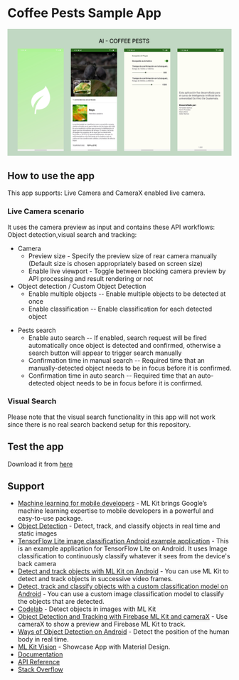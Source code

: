 # Coffee Pests Sample App

![CoffeePests](https://raw.githubusercontent.com/ArmandoS98/AIProyectCoffeePests/develop/Screenshots/banner.png)

## How to use the app
This app supports: Live Camera and CameraX enabled live camera.

### Live Camera scenario
It uses the camera preview as input and contains these API workflows: Object detection,visual search and tracking:
* Camera
    * Preview size - Specify the preview size of rear camera manually (Default size is chosen appropriately based on screen size)
    * Enable live viewport - Toggle between blocking camera preview by API processing and result rendering or not
* Object detection / Custom Object Detection
    * Enable multiple objects -- Enable multiple objects to be detected at once
    * Enable classification -- Enable classification for each detected object
- Pests search
  - Enable auto search -- If enabled, search request will be fired automatically once object is detected and confirmed, otherwise a search button will appear to trigger search manually
  - Confirmation time in manual search -- Required time that an manually-detected object needs to be in focus before it is confirmed.
  - Confirmation time in auto search -- Required time that an auto-detected object needs to be in focus before it is confirmed.

### Visual Search
Please note that the visual search functionality in this app will not work since there is no real search backend setup for this repository.

## Test the app
Download it from [here](https://github.com/ArmandoS98/AIProyectCoffeePests/raw/develop/app/release/ai-coffeepestsV1_0_1.apk)

## Support
* [Machine learning for mobile developers](https://developers.google.com/ml-kit) - ML Kit brings Google’s machine learning expertise to mobile developers in a powerful and easy-to-use package.
* [Object Detection](https://developers.google.com/ml-kit/vision/object-detection/android) - Detect, track, and classify objects in real time and static images
* [TensorFlow Lite image classification Android example application](https://github.com/tensorflow/examples/tree/master/lite/examples/image_classification/android) - This is an example application for TensorFlow Lite on Android. It uses Image classification to continuously classify whatever it sees from the device's back camera
* [Detect and track objects with ML Kit on Android](https://developers.google.com/ml-kit/vision/object-detection/android) - You can use ML Kit to detect and track objects in successive video frames.
* [Detect, track and classify objects with a custom classification model on Android](https://developers.google.com/ml-kit/vision/object-detection/custom-models/android)  - You can use a custom image classification model to classify the objects that are detected.
* [Codelab](https://codelabs.developers.google.com/mlkit-android-odt#0) - Detect objects in images with ML Kit
* [Object Detection and Tracking with Firebase ML Kit and cameraX](https://medium.com/@cwurthner/object-detection-and-tracking-with-firebase-ml-kit-and-camerax-ml-product-search-part-3-8bd138257101) - Use cameraX to show a preview and Firebase ML Kit to track.
* [Ways of Object Detection on Android](https://www.bombaysoftwares.com/blog/three-ways-of-object-detection-on-android/) - Detect the position of the human body in real time.
* [ML Kit Vision](https://github.com/googlesamples/mlkit/tree/master/android/material-showcase) - Showcase App with Material Design.
* [Documentation](https://developers.google.com/ml-kit/guides)
* [API Reference](https://developers.google.com/ml-kit/reference/android)
* [Stack Overflow](https://stackoverflow.com/questions/tagged/google-mlkit)
